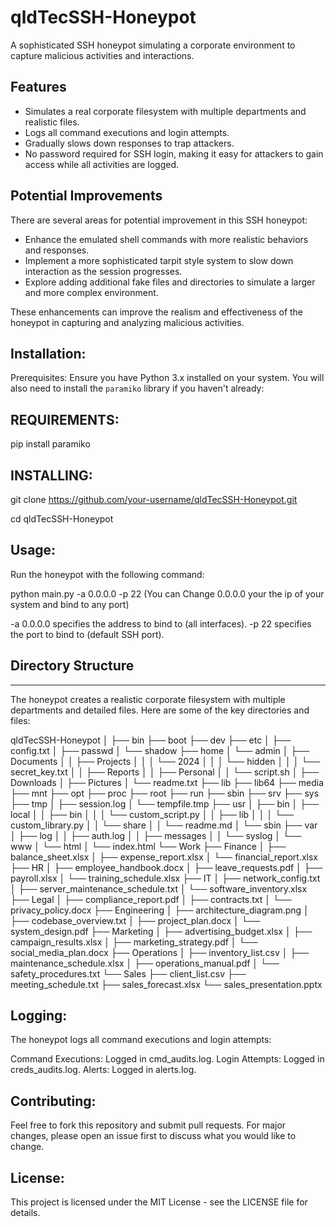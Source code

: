 # qldTecSSH-Honeypot

A sophisticated SSH honeypot simulating a corporate environment to capture malicious activities and interactions.

## Features
- Simulates a real corporate filesystem with multiple departments and realistic files.
- Logs all command executions and login attempts.
- Gradually slows down responses to trap attackers.
- No password required for SSH login, making it easy for attackers to gain access while all activities are logged.

## Potential Improvements
There are several areas for potential improvement in this SSH honeypot:
- Enhance the emulated shell commands with more realistic behaviors and responses.
- Implement a more sophisticated tarpit style system to slow down interaction as the session progresses.
- Explore adding additional fake files and directories to simulate a larger and more complex environment.

These enhancements can improve the realism and effectiveness of the honeypot in capturing and analyzing malicious activities.


## Installation:

Prerequisites:
Ensure you have Python 3.x installed on your system. You will also need to install the `paramiko` library if you haven't already:


## REQUIREMENTS:

pip install paramiko


## INSTALLING:

git clone https://github.com/your-username/qldTecSSH-Honeypot.git

cd qldTecSSH-Honeypot


## Usage:

Run the honeypot with the following command:

python main.py -a 0.0.0.0 -p 22 
(You can Change 0.0.0.0 your the ip of your system and bind to any port)

-a 0.0.0.0 specifies the address to bind to (all interfaces).
-p 22 specifies the port to bind to (default SSH port).


## Directory Structure
-------------------
The honeypot creates a realistic corporate filesystem with multiple departments and detailed files. Here are some of the key directories and files:


qldTecSSH-Honeypot
│
├── bin
├── boot
├── dev
├── etc
│   ├── config.txt
│   ├── passwd
│   └── shadow
├── home
│   └── admin
│       ├── Documents
│       │   ├── Projects
│       │   │   └── 2024
│       │   │       └── hidden
│       │   │           └── secret_key.txt
│       │   ├── Reports
│       │   ├── Personal
│       │   └── script.sh
│       ├── Downloads
│       ├── Pictures
│       └── readme.txt
├── lib
├── lib64
├── media
├── mnt
├── opt
├── proc
├── root
├── run
├── sbin
├── srv
├── sys
├── tmp
│   ├── session.log
│   └── tempfile.tmp
├── usr
│   ├── bin
│   ├── local
│   │   ├── bin
│   │   │   └── custom_script.py
│   │   ├── lib
│   │   │   └── custom_library.py
│   │   └── share
│   │       └── readme.md
│   └── sbin
├── var
│   ├── log
│   │   ├── auth.log
│   │   ├── messages
│   │   └── syslog
│   └── www
│       └── html
│           └── index.html
└── Work
    ├── Finance
    │   ├── balance_sheet.xlsx
    │   ├── expense_report.xlsx
    │   └── financial_report.xlsx
    ├── HR
    │   ├── employee_handbook.docx
    │   ├── leave_requests.pdf
    │   ├── payroll.xlsx
    │   └── training_schedule.xlsx
    ├── IT
    │   ├── network_config.txt
    │   ├── server_maintenance_schedule.txt
    │   └── software_inventory.xlsx
    ├── Legal
    │   ├── compliance_report.pdf
    │   ├── contracts.txt
    │   └── privacy_policy.docx
    ├── Engineering
    │   ├── architecture_diagram.png
    │   ├── codebase_overview.txt
    │   ├── project_plan.docx
    │   └── system_design.pdf
    ├── Marketing
    │   ├── advertising_budget.xlsx
    │   ├── campaign_results.xlsx
    │   ├── marketing_strategy.pdf
    │   └── social_media_plan.docx
    ├── Operations
    │   ├── inventory_list.csv
    │   ├── maintenance_schedule.xlsx
    │   ├── operations_manual.pdf
    │   └── safety_procedures.txt
    └── Sales
        ├── client_list.csv
        ├── meeting_schedule.txt
        ├── sales_forecast.xlsx
        └── sales_presentation.pptx
        
## Logging:

The honeypot logs all command executions and login attempts:

Command Executions: Logged in cmd_audits.log.
Login Attempts: Logged in creds_audits.log.
Alerts: Logged in alerts.log.

## Contributing:

Feel free to fork this repository and submit pull requests. For major changes, please open an issue first to discuss what you would like to change.

## License:

This project is licensed under the MIT License - see the LICENSE file for details.
